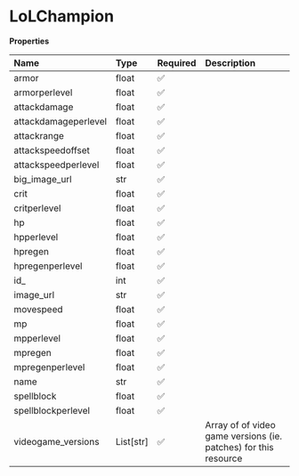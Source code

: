# LoLChampion

**Properties**

| Name                 | Type      | Required | Description                                                     |
| :------------------- | :-------- | :------- | :-------------------------------------------------------------- |
| armor                | float     | ✅       |                                                                 |
| armorperlevel        | float     | ✅       |                                                                 |
| attackdamage         | float     | ✅       |                                                                 |
| attackdamageperlevel | float     | ✅       |                                                                 |
| attackrange          | float     | ✅       |                                                                 |
| attackspeedoffset    | float     | ✅       |                                                                 |
| attackspeedperlevel  | float     | ✅       |                                                                 |
| big_image_url        | str       | ✅       |                                                                 |
| crit                 | float     | ✅       |                                                                 |
| critperlevel         | float     | ✅       |                                                                 |
| hp                   | float     | ✅       |                                                                 |
| hpperlevel           | float     | ✅       |                                                                 |
| hpregen              | float     | ✅       |                                                                 |
| hpregenperlevel      | float     | ✅       |                                                                 |
| id\_                 | int       | ✅       |                                                                 |
| image_url            | str       | ✅       |                                                                 |
| movespeed            | float     | ✅       |                                                                 |
| mp                   | float     | ✅       |                                                                 |
| mpperlevel           | float     | ✅       |                                                                 |
| mpregen              | float     | ✅       |                                                                 |
| mpregenperlevel      | float     | ✅       |                                                                 |
| name                 | str       | ✅       |                                                                 |
| spellblock           | float     | ✅       |                                                                 |
| spellblockperlevel   | float     | ✅       |                                                                 |
| videogame_versions   | List[str] | ✅       | Array of of video game versions (ie. patches) for this resource |
